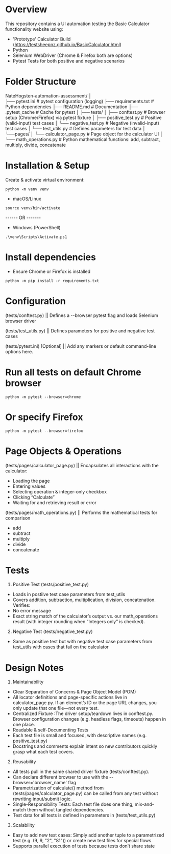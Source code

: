 # Overview
This repository contains a UI automation testing the Basic Calculator functionality website using:

- 'Prototype' Calculator Build (https://testsheepnz.github.io/BasicCalculator.html)
- Python
- Selenium WebDriver (Chrome & Firefox both are options)
- Pytest Tests for both positive and negative scenarios

# Folder Structure
NateHogsten-automation-assessment/
│       
├── pytest.ini               # pytest configuration (logging)
├── requirements.txt         # Python dependencies
├── README.md                # Documentation
├── .pytest_cache            # Cache for pytest
│
├── tests/
│     ├── conftest.py          # Browser setup (Chrome/Firefox) via pytest fixture
│     ├── positive_test.py     # Positive (valid-input) test cases
│     └── negative_test.py     # Negative (invalid-input) test cases
│     └── test_utils.py        # Defines parameters for test data
│     └──pages/
│         └── calculator_page.py   # Page object for the calculator UI
│         └── math_operations.py   # Python mathematical functions: add, subtract, multiply, divide, concatenate

# Installation & Setup
Create & activate virtual environment:

```
python -m venv venv
```

- macOS/Linux
```
source venv/bin/activate
```
------ OR -------
- Windows (PowerShell)
```
.\venv\Scripts\Activate.ps1
```

# Install dependencies

- Ensure Chrome or Firefox is installed

```
python -m pip install -r requirements.txt
```

# Configuration
(tests/conftest.py) || Defines a --browser pytest flag and loads Selenium browser driver

(tests/test_utils.py) || Defines parameters for positive and negative test cases

(tests/pytest.ini) [Optional] || Add any markers or default command-line options here.

# Run all tests on default Chrome browser
```
python -m pytest --browser=chrome
```
# Or specify Firefox
```
python -m pytest --browser=firefox
```

# Page Objects & Operations
(tests/pages/calculator_page.py) || Encapsulates all interactions with the calculator:
- Loading the page
- Entering values
- Selecting operation & integer-only checkbox
- Clicking “Calculate”
- Waiting for and retrieving result or error

(tests/pages/math_operations.py) || Performs the mathematical tests for comparison
- add
- subtract
- multiply
- divide
- concatenate

# Tests
1. Positive Test (tests/positive_test.py)

- Loads in postiive test case parameters from test_utils
- Covers addition, subtraction, multiplication, division, concatenation.
Verifies:
- No error message
- Exact string match of the calculator’s output vs. our math_operations result (with integer rounding when “Integers only” is checked).

2. Negative Test (tests/negative_test.py)

- Same as positive test but with negative test case parameters from test_utils with cases that fail on the calculator

# Design Notes

1. Maintainability

- Clear Separation of Concerns & Page Object Model (POM)
- All locator definitions and page-specific actions live in calculator_page.py. If an element’s ID or the page URL changes, you only update that one file—not every test.
- Centralized Fixture :The driver setup/teardown lives in conftest.py. Browser configuration changes (e.g. headless flags, timeouts) happen in one place.
- Readable & self-Documenting Tests
- Each test file is small and focused, with descriptive names (e.g. positive_test.py)
- Docstrings  and comments explain intent so new contributors quickly grasp what each test covers.

2. Reusability

- All tests pull in the same shared driver fixture (tests/conftest.py).
- Can declare different browser to use with the --browser='browser_name' flag 
- Parametrization of calculate() method from (tests/pages/calculator_page.py) can be called from any test without rewriting input/submit logic.
- Single-Responsibility Tests: Each test file does one thing, mix-and-match them without tangled dependencies.
- Test data for all tests is defined in parameters in (tests/test_utils.py)

3. Scalability
- Easy to add new test cases: Simply add another tuple to a parametrized test (e.g. (9, 9, "2", "81")) or create new test files for special flows.
- Supports parallel execution of tests because tests don’t share state

